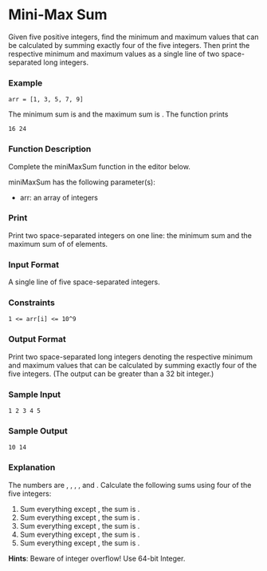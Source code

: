 # Mini-Max Sum

Given five positive integers, find the minimum and maximum values that can be calculated by summing exactly four of the five integers. Then print the respective minimum and maximum values as a single line of two space-separated long integers.

### Example

```
arr = [1, 3, 5, 7, 9]
```

The minimum sum is and the maximum sum is . The function prints

```
16 24
```

### Function Description

Complete the miniMaxSum function in the editor below.

miniMaxSum has the following parameter(s):

- arr: an array of integers

### Print

Print two space-separated integers on one line: the minimum sum and the maximum sum of of elements.

### Input Format

A single line of five space-separated integers.

### Constraints

```
1 <= arr[i] <= 10^9
```

### Output Format

Print two space-separated long integers denoting the respective minimum and maximum values that can be calculated by summing exactly four of the five integers. (The output can be greater than a 32 bit integer.)

### Sample Input

```
1 2 3 4 5
```

### Sample Output

```
10 14
```

### Explanation

The numbers are , , , , and . Calculate the following sums using four of the five integers:

1.  Sum everything except , the sum is .
2.  Sum everything except , the sum is .
3.  Sum everything except , the sum is .
4.  Sum everything except , the sum is .
5.  Sum everything except , the sum is .

**Hints**: Beware of integer overflow! Use 64-bit Integer.
